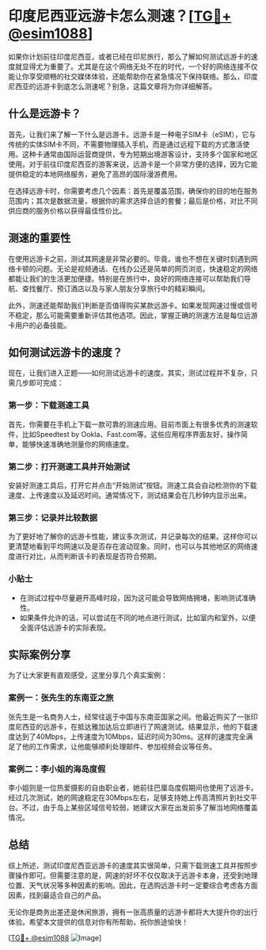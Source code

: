 # 印度尼西亚远游卡怎么测速？[[TG💪+ @esim1088](https://t.me/s/esim1088)]

如果你计划前往印度尼西亚，或者已经在印尼旅行，那么了解如何测试远游卡的速度就显得尤为重要了。尤其是在这个网络无处不在的时代，一个好的网络连接不仅能让你享受顺畅的社交媒体体验，还能帮助你在紧急情况下保持联络。那么，印度尼西亚的远游卡到底怎么测速呢？别急，这篇文章将为你详细解答。

## 什么是远游卡？

首先，让我们来了解一下什么是远游卡。远游卡是一种电子SIM卡（eSIM），它与传统的实体SIM卡不同，不需要物理插入手机，而是通过远程下载的方式激活使用。这种卡通常由国际运营商提供，专为短期出境游客设计，支持多个国家和地区使用。对于前往印度尼西亚的游客来说，远游卡是一个非常方便的选择，因为它能提供稳定的本地网络服务，避免了高昂的国际漫游费用。

在选择远游卡时，你需要考虑几个因素：首先是覆盖范围，确保你的目的地在服务范围内；其次是数据流量，根据你的需求选择合适的套餐；最后是价格，对比不同供应商的服务价格以获得最佳性价比。

## 测速的重要性

在使用远游卡之前，测试其网速是非常必要的。毕竟，谁也不想在关键时刻遇到网络卡顿的问题。无论是视频通话、在线办公还是简单的网页浏览，快速稳定的网络都能让我们的生活更加便捷。特别是在旅行中，良好的网络连接可以帮助我们导航、查找餐厅、预订酒店以及与家人朋友分享旅行中的精彩瞬间。

此外，测速还能帮助我们判断是否值得购买某款远游卡。如果发现网速过慢或信号不稳定，那么可能需要重新评估其他选项。因此，掌握正确的测速方法是每位远游卡用户的必备技能。

## 如何测试远游卡的速度？

现在，让我们进入正题——如何测试远游卡的速度。其实，测试过程并不复杂，只需几步即可完成：

### 第一步：下载测速工具

首先，你需要在手机上下载一款可靠的测速应用。目前市面上有很多优秀的测速软件，比如Speedtest by Ookla、Fast.com等。这些应用程序界面友好，操作简单，能够快速准确地测量你的网络速度。

### 第二步：打开测速工具并开始测试

安装好测速工具后，打开它并点击“开始测试”按钮。测速工具会自动检测你的下载速度、上传速度以及延迟时间。通常情况下，测试结果会在几秒钟内显示出来。

### 第三步：记录并比较数据

为了更好地了解你的远游卡性能，建议多次测试，并记录每次的结果。这样你可以更清楚地看到平均网速以及是否存在波动现象。同时，也可以与其他地区的网络速度进行对比，从而判断该卡的表现是否符合预期。

### 小贴士

- 在测试过程中尽量避开高峰时段，因为这可能会导致网络拥堵，影响测试准确性。
- 如果条件允许的话，可以尝试在不同的地点进行测试，比如室内和室外，以便全面评估远游卡的实际表现。

## 实际案例分享

为了让大家更有直观感受，这里分享几个真实案例：

### 案例一：张先生的东南亚之旅

张先生是一名商务人士，经常往返于中国与东南亚国家之间。他最近购买了一张印度尼西亚的远游卡，在抵达雅加达后立即进行了网速测试。结果显示，他的下载速度达到了40Mbps，上传速度为10Mbps，延迟时间为30ms。这样的速度完全满足了他的工作需求，让他能够顺利处理邮件、参加视频会议等任务。

### 案例二：李小姐的海岛度假

李小姐则是一位热爱摄影的自由职业者，她前往巴厘岛度假期间也使用了远游卡。经过几次测试，她的网速稳定在30Mbps左右，足够支持她上传高清照片到社交平台。不过，由于岛上某些区域信号较弱，她建议大家在出发前多了解当地网络覆盖情况。

## 总结

综上所述，测试印度尼西亚远游卡的速度其实很简单，只需下载测速工具并按照步骤操作即可。但需要注意的是，网速的好坏不仅仅取决于远游卡本身，还受到地理位置、天气状况等多种因素的影响。因此，在选购远游卡时一定要综合考虑各方面因素，找到最适合自己的产品。

无论你是商务出差还是休闲旅游，拥有一张高质量的远游卡都将大大提升你的出行体验。希望本文提供的信息对你有所帮助，祝你旅途愉快！

[[TG💪+ @esim1088](https://t.me/s/esim1088) ![Image](https://i.postimg.cc/4NQfJmqS/Snipaste-2025-05-13-00-14-12.png)]